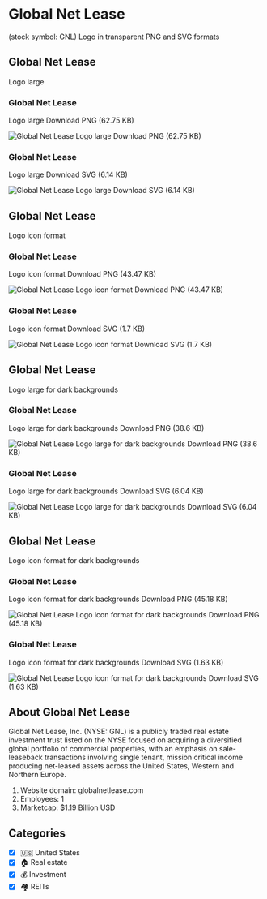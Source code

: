 # Global Net Lease
 (stock symbol: GNL) Logo in transparent PNG and SVG formats

## Global Net Lease
 Logo large

### Global Net Lease
 Logo large Download PNG (62.75 KB)

![Global Net Lease
 Logo large Download PNG (62.75 KB)](/img/orig/GNL_BIG-6c5d3021.png)

### Global Net Lease
 Logo large Download SVG (6.14 KB)

![Global Net Lease
 Logo large Download SVG (6.14 KB)](/img/orig/GNL_BIG-b6345e36.svg)

## Global Net Lease
 Logo icon format

### Global Net Lease
 Logo icon format Download PNG (43.47 KB)

![Global Net Lease
 Logo icon format Download PNG (43.47 KB)](/img/orig/GNL-526ad507.png)

### Global Net Lease
 Logo icon format Download SVG (1.7 KB)

![Global Net Lease
 Logo icon format Download SVG (1.7 KB)](/img/orig/GNL-4aeadee5.svg)

## Global Net Lease
 Logo large for dark backgrounds

### Global Net Lease
 Logo large for dark backgrounds Download PNG (38.6 KB)

![Global Net Lease
 Logo large for dark backgrounds Download PNG (38.6 KB)](/img/orig/GNL_BIG.D-d0462bda.png)

### Global Net Lease
 Logo large for dark backgrounds Download SVG (6.04 KB)

![Global Net Lease
 Logo large for dark backgrounds Download SVG (6.04 KB)](/img/orig/GNL_BIG.D-6eb9c8be.svg)

## Global Net Lease
 Logo icon format for dark backgrounds

### Global Net Lease
 Logo icon format for dark backgrounds Download PNG (45.18 KB)

![Global Net Lease
 Logo icon format for dark backgrounds Download PNG (45.18 KB)](/img/orig/GNL.D-b0b30a61.png)

### Global Net Lease
 Logo icon format for dark backgrounds Download SVG (1.63 KB)

![Global Net Lease
 Logo icon format for dark backgrounds Download SVG (1.63 KB)](/img/orig/GNL.D-ad5cc4a4.svg)

## About Global Net Lease


Global Net Lease, Inc. (NYSE: GNL) is a publicly traded real estate investment trust listed on the NYSE focused on acquiring a diversified global portfolio of commercial properties, with an emphasis on sale-leaseback transactions involving single tenant, mission critical income producing net-leased assets across the United States, Western and Northern Europe.

1. Website domain: globalnetlease.com
2. Employees: 1
3. Marketcap: $1.19 Billion USD


## Categories
- [x] 🇺🇸 United States
- [x] 🏠 Real estate
- [x] 💰 Investment
- [x] 🏘️ REITs
